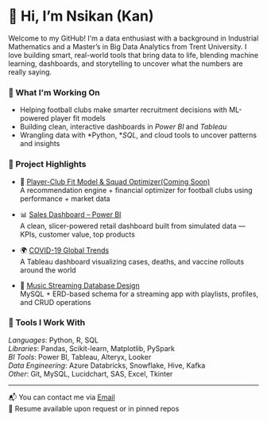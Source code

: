 # 👋 Hi, I’m Nsikan (Kan)

Welcome to my GitHub! I'm a data enthusiast with a background in Industrial Mathematics and a Master’s in Big Data Analytics from Trent University. I love building smart, real-world tools that bring data to life, blending machine learning, dashboards, and storytelling to uncover what the numbers are really saying.

### 🔬 What I'm Working On
- Helping football clubs make smarter recruitment decisions with ML-powered player fit models  
- Building clean, interactive dashboards in *Power BI* and *Tableau*  
- Wrangling data with *Python, **SQL*, and cloud tools to uncover patterns and insights

### 💼 Project Highlights
- 🎯 [Player-Club Fit Model & Squad Optimizer(Coming Soon)](#)  
  A recommendation engine + financial optimizer for football clubs using performance + market data

- 📊 [Sales Dashboard – Power BI](https://github.com/Nsikan56/Sales-Data-Analysis-Powerbi)  
  A clean, slicer-powered retail dashboard built from simulated data — KPIs, customer value, top products

- 🌍 [COVID-19 Global Trends](https://github.com/Nsikan56/Covid19-global-dashboard)  
  A Tableau dashboard visualizing cases, deaths, and vaccine rollouts around the world

- 🎵 [Music Streaming Database Design](https://github.com/Nsikan56/Music_Streaming_Database)  
  MySQL + ERD-based schema for a streaming app with playlists, profiles, and CRUD operations

### 🧰 Tools I Work With
*Languages*: Python, R, SQL  
*Libraries*: Pandas, Scikit-learn, Matplotlib, PySpark  
*BI Tools*: Power BI, Tableau, Alteryx, Looker  
*Data Engineering*: Azure Databricks, Snowflake, Hive, Kafka  
*Other*: Git, MySQL, Lucidchart, SAS, Excel, Tkinter

---

📬 You can contact me via [Email](mailto:nsikanumoh56@gmail.com)  
📄 Resume available upon request or in pinned repos
